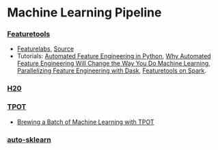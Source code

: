 # Machine Learning Pipeline

### [Featuretools](https://www.featuretools.com/)
- [Featurelabs](https://www.featurelabs.com/), [Source](https://github.com/Featuretools)
- Tutorials: [Automated Feature Engineering in Python](https://towardsdatascience.com/automated-feature-engineering-in-python-99baf11cc219), [Why Automated Feature Engineering Will Change the Way You Do Machine Learning](https://towardsdatascience.com/why-automated-feature-engineering-will-change-the-way-you-do-machine-learning-5c15bf188b96), [Parallelizing Feature Engineering with Dask](https://towardsdatascience.com/parallelizing-feature-engineering-with-dask-3db88aec33b7), [Featuretools on Spark](https://medium.com/feature-labs-engineering/featuretools-on-spark-e5aa67eaf807).

### [H20](http://docs.h2o.ai/h2o/latest-stable/h2o-docs/automl.html)

### [TPOT](https://epistasislab.github.io/tpot/)
- [Brewing a Batch of Machine Learning with TPOT](https://tinyurl.com/yd6dehsx)

### [auto-sklearn](https://automl.github.io/auto-sklearn/stable/)
